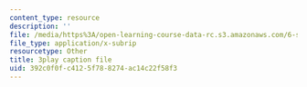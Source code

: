 ```yaml
---
content_type: resource
description: ''
file: /media/https%3A/open-learning-course-data-rc.s3.amazonaws.com/6-s095-programming-for-the-puzzled-january-iap-2018/392c0f0fc4125f788274ac14c22f58f3_Fp7usgx_CvM.vtt
file_type: application/x-subrip
resourcetype: Other
title: 3play caption file
uid: 392c0f0f-c412-5f78-8274-ac14c22f58f3
---
```

